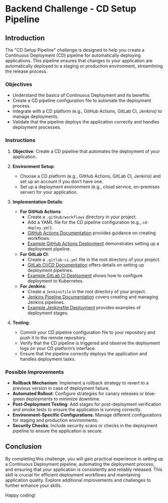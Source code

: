 # Backend Challenge - CD Setup Pipeline

## Introduction

The "CD Setup Pipeline" challenge is designed to help you create a Continuous Deployment (CD) pipeline for automatically deploying applications. This pipeline ensures that changes to your application are automatically deployed to a staging or production environment, streamlining the release process.

### Objectives

- Understand the basics of Continuous Deployment and its benefits.
- Create a CD pipeline configuration file to automate the deployment process.
- Integrate with a CD platform (e.g., GitHub Actions, GitLab CI, Jenkins) to manage deployments.
- Validate that the pipeline deploys the application correctly and handles deployment processes.

### Instructions

1. **Objective**: Create a CD pipeline that automates the deployment of your application.

2. **Environment Setup**:
   - Choose a CD platform (e.g., GitHub Actions, GitLab CI, Jenkins) and set up an account if you don’t have one.
   - Set up a deployment environment (e.g., cloud service, on-premises server) for your application.

3. **Implementation Details**:
   - **For GitHub Actions**:
     - Create a `.github/workflows` directory in your project.
     - Add a YAML file for the CD pipeline configuration (e.g., `cd-deploy.yml`).
     - [GitHub Actions Documentation](https://docs.github.com/en/actions) provides guidance on creating workflows.
     - [Example GitHub Actions Deployment](https://github.com/actions/starter-workflows/blob/main/operations/deploy-to-azure-web-apps.yml) demonstrates setting up a deployment pipeline.
   - **For GitLab CI**:
     - Create a `.gitlab-ci.yml` file in the root directory of your project.
     - [GitLab CI/CD Documentation](https://docs.gitlab.com/ee/ci/) offers details on setting up deployment pipelines.
     - [Example GitLab CI Deployment](https://docs.gitlab.com/ee/ci/examples/deploying_to_kubernetes.html) shows how to configure deployment to Kubernetes.
   - **For Jenkins**:
     - Create a `Jenkinsfile` in the root directory of your project.
     - [Jenkins Pipeline Documentation](https://www.jenkins.io/doc/book/pipeline/) covers creating and managing Jenkins pipelines.
     - [Example Jenkinsfile Deployment](https://www.jenkins.io/doc/book/pipeline/syntax/#deploy) provides examples of deployment stages.

4. **Testing**:
   - Commit your CD pipeline configuration file to your repository and push it to the remote repository.
   - Verify that the CD pipeline is triggered and observe the deployment logs on your CD platform’s interface.
   - Ensure that the pipeline correctly deploys the application and handles deployment tasks.

### Possible Improvements

- **Rollback Mechanism**: Implement a rollback strategy to revert to a previous version in case of deployment failure.
- **Automated Rollout**: Configure strategies for canary releases or blue-green deployments to minimize downtime.
- **Post-Deployment Testing**: Add stages for post-deployment verification and smoke tests to ensure the application is running correctly.
- **Environment-Specific Configurations**: Manage different configurations for staging and production environments.
- **Security Checks**: Include security scans or checks in the deployment pipeline to ensure the application is secure.

## Conclusion

By completing this challenge, you will gain practical experience in setting up a Continuous Deployment pipeline, automating the deployment process, and ensuring that your application is consistently and reliably released. This skill is crucial for efficient deployment workflows and maintaining application quality. Explore additional improvements and challenges to further enhance your skills.

Happy coding!
